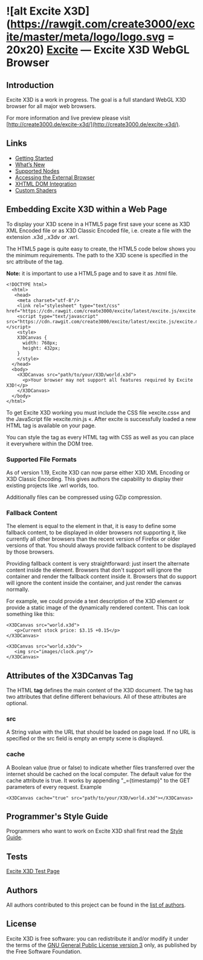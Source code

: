 ![alt Excite X3D](https://rawgit.com/create3000/excite/master/meta/logo/logo.svg = 20x20) [Excite](http://create3000.de/excite-x3d/) — Excite X3D WebGL Browser
==================================================


Introduction
--------------------------------------

Excite X3D is a work in progress. The goal is a full standard WebGL X3D browser for all major web browsers.

For more information and live preview please visit [http://create3000.de/excite-x3d/](http://create3000.de/excite-x3d/).


Links
--------------------------------------
* [Getting Started](http://create3000.de/excite-x3d/getting-started/)
* [What’s New](http://create3000.de/excite-x3d/whats-new/)
* [Supported Nodes](http://create3000.de/excite-x3d/supported-nodes/)
* [Accessing the External Browser](http://create3000.de/excite-x3d/accessing-the-external-browser/)
* [XHTML DOM Integration](http://create3000.de/excite-x3d/xhtml-dom-integration/)
* [Custom Shaders](http://create3000.de/excite-x3d/shaders/)

Embedding Excite X3D within a Web Page
--------------------------------------

To display your X3D scene in a HTML5 page first save your scene as X3D XML Encoded file or as X3D Classic Encoded file, i.e. create a file with the extension .x3d ,.x3dv or .wrl. 

The HTML5 page is quite easy to create, the HTML5 code below shows you the minimum requirements. The path to the X3D scene is specified in the src attribute of the <X3DCanvas> tag. 

**Note:** it is important to use a HTML5 page and to save it as .html file. 

    <!DOCTYPE html>
      <html>
       <head>
        <meta charset="utf-8"/>
        <link rel="stylesheet" type="text/css" href="https://cdn.rawgit.com/create3000/excite/latest/excite.js/excite.css"/>
        <script type="text/javascript" src="https://cdn.rawgit.com/create3000/excite/latest/excite.js/excite.min.js"></script>
        <style>
        X3DCanvas {
          width: 768px;
          height: 432px;
        }
        </style>
      </head>
      <body>
        <X3DCanvas src="path/to/your/X3D/world.x3d">
          <p>Your browser may not support all features required by Excite X3D!</p>
        </X3DCanvas>
      </body>
    </html>

To get Excite X3D working you must include the CSS file »excite.css« and the JavaScript file »excite.min.js «. After excite is successfully loaded a new HTML tag <X3DCanvas> is available on your page.

You can style the <X3DCanvas> tag as every HTML tag with CSS as well as you can place it everywhere within the DOM tree. 


### Supported File Formats

As of version 1.19, Excite X3D can now parse either X3D XML Encoding or X3D Classic Encoding. This gives authors the capability to display their existing projects like .wrl worlds, too.

Additionally files can be compressed using GZip compression.


### Fallback Content

The <X3DCanvas> element is equal to the <canvas> element in that, it is easy to define some fallback content, to be displayed in older browsers not supporting it, like currently all other browsers than the recent version of Firefox or older versions of that. You should always provide fallback content to be displayed by those browsers.

Providing fallback content is very straightforward: just insert the alternate content inside the <X3DCanvas> element. Browsers that don't support <X3DCanvas> will ignore the container and render the fallback content inside it. Browsers that do support <X3DCanvas> will ignore the content inside the container, and just render the canvas normally.

For example, we could provide a text description of the X3D element or provide a static image of the dynamically rendered content. This can look something like this: 

    <X3DCanvas src="world.x3d">
       <p>Current stock price: $3.15 +0.15</p>
    </X3DCanvas>

    <X3DCanvas src="world.x3dv">
       <img src="images/clock.png"/>
    </X3DCanvas>


Attributes of the X3DCanvas Tag
--------------------------------------

The HTML **<X3DCanvas> tag** defines the main content of the X3D document. The <X3DCanvas> tag has two attributes that define different behaviours. All of these attributes are optional. 


### src

A String value with the URL that should be loaded on page load. If no URL is specified or the src field is empty an empty scene is displayed.


### cache

A Boolean value (true or false) to indicate whether files transferred over the internet should be cached on the local computer. The default value for the cache attribute is true. It works by appending "_={timestamp}" to the GET parameters of every request.
Example

`<X3DCanvas cache="true" src="path/to/your/X3D/world.x3d"></X3DCanvas>`


Programmer's Style Guide
--------------------------------------
Programmers who want to work on Excite X3D shall first read the [Style Guide](STYLE_GUIDE.md).


Tests
--------------------------------------
[Excite X3D Test Page](http://rawgit.com/create3000/excite/master/excite.min.html)


Authors
--------------------------------------
All authors contributed to this project can be found in the [list of authors](AUTHORS.md).


License
--------------------------------------
Excite X3D is free software: you can redistribute it and/or modify it under the terms of 
the [GNU General Public License version 3](LICENSE.md) only, as published by the Free Software Foundation.
